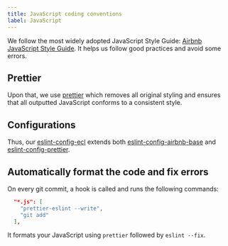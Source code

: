 ```yaml
---
title: JavaScript coding conventions
label: JavaScript
---
```


We follow the most widely adopted JavaScript Style Guide: [Airbnb JavaScript Style Guide](https://github.com/airbnb/javascript). It helps us follow good practices and avoid some errors.

## Prettier

Upon that, we use [prettier](https://github.com/prettier/prettier) which removes all original styling and ensures that all outputted JavaScript conforms to a consistent style.

## Configurations

Thus, our [eslint-config-ecl](https://github.com/ec-europa/ecl-toolkit/tree/master/packages/eslint-config-ecl) extends both [eslint-config-airbnb-base](https://github.com/airbnb/javascript/tree/master/packages/eslint-config-airbnb-base) and [eslint-config-prettier](https://github.com/prettier/eslint-config-prettier).

## Automatically format the code and fix errors

On every git commit, a hook is called and runs the following commands:

```json
  "*.js": [
    "prettier-eslint --write",
    "git add"
  ],
```

It formats your JavaScript using `prettier` followed by `eslint --fix`.
